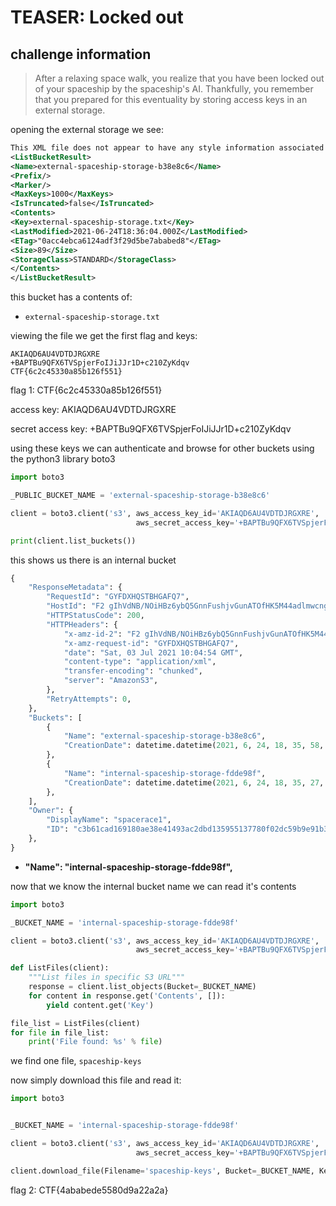 # TEASER: Locked out

## challenge information

> After a relaxing space walk, you realize that you have been locked out of your spaceship by the spaceship's AI. Thankfully, you remember that you prepared for this eventuality by storing access keys in an external storage.

opening the external storage we see:

```xml
This XML file does not appear to have any style information associated with it. The document tree is shown below.
<ListBucketResult>
<Name>external-spaceship-storage-b38e8c6</Name>
<Prefix/>
<Marker/>
<MaxKeys>1000</MaxKeys>
<IsTruncated>false</IsTruncated>
<Contents>
<Key>external-spaceship-storage.txt</Key>
<LastModified>2021-06-24T18:36:04.000Z</LastModified>
<ETag>"0acc4ebca6124adf3f29d5be7ababed8"</ETag>
<Size>89</Size>
<StorageClass>STANDARD</StorageClass>
</Contents>
</ListBucketResult>
```

this bucket has a contents of:

- `external-spaceship-storage.txt`

viewing the file we get the first flag and keys:

```
AKIAQD6AU4VDTDJRGXRE
+BAPTBu9QFX6TVSpjerFoIJiJJr1D+c210ZyKdqv
CTF{6c2c45330a85b126f551}
```

flag 1: CTF{6c2c45330a85b126f551}

access key: AKIAQD6AU4VDTDJRGXRE

secret access key: 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

using these keys we can authenticate and browse for other buckets using the python3 library boto3

```py
import boto3

_PUBLIC_BUCKET_NAME = 'external-spaceship-storage-b38e8c6'

client = boto3.client('s3', aws_access_key_id='AKIAQD6AU4VDTDJRGXRE',
                            aws_secret_access_key='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')

print(client.list_buckets())

```

this shows us there is an internal bucket

```py
{
    "ResponseMetadata": {
        "RequestId": "GYFDXHQSTBHGAFQ7",
        "HostId": "F2 gIhVdNB/NOiHBz6ybQ5GnnFushjvGunATOfHK5M44adlmwcng8ZHxo9HQhXcIjuyFajg3Wlc=",
        "HTTPStatusCode": 200,
        "HTTPHeaders": {
            "x-amz-id-2": "F2 gIhVdNB/NOiHBz6ybQ5GnnFushjvGunATOfHK5M44adlmwcng8ZHxo9HQhXcIjuyFajg3Wlc=",
            "x-amz-request-id": "GYFDXHQSTBHGAFQ7",
            "date": "Sat, 03 Jul 2021 10:04:54 GMT",
            "content-type": "application/xml",
            "transfer-encoding": "chunked",
            "server": "AmazonS3",
        },
        "RetryAttempts": 0,
    },
    "Buckets": [
        {
            "Name": "external-spaceship-storage-b38e8c6",
            "CreationDate": datetime.datetime(2021, 6, 24, 18, 35, 58, tzinfo=tzutc()),
        },
        {
            "Name": "internal-spaceship-storage-fdde98f",
            "CreationDate": datetime.datetime(2021, 6, 24, 18, 35, 27, tzinfo=tzutc()),
        },
    ],
    "Owner": {
        "DisplayName": "spacerace1",
        "ID": "c3b61cad169180ae38e41493ac2dbd135955137780f02dc59b9e91b335a29a6b",
    },
}

```
- **"Name": "internal-spaceship-storage-fdde98f",**

now that we know the internal bucket name we can read it's contents
```py
import boto3

_BUCKET_NAME = 'internal-spaceship-storage-fdde98f'

client = boto3.client('s3', aws_access_key_id='AKIAQD6AU4VDTDJRGXRE',
                            aws_secret_access_key='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')

def ListFiles(client):
    """List files in specific S3 URL"""
    response = client.list_objects(Bucket=_BUCKET_NAME)
    for content in response.get('Contents', []):
        yield content.get('Key')

file_list = ListFiles(client)
for file in file_list:
    print('File found: %s' % file)
```

we find one file, `spaceship-keys`

now simply download this file and read it:
```py
import boto3


_BUCKET_NAME = 'internal-spaceship-storage-fdde98f'

client = boto3.client('s3', aws_access_key_id='AKIAQD6AU4VDTDJRGXRE',
                            aws_secret_access_key='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')

client.download_file(Filename='spaceship-keys', Bucket=_BUCKET_NAME, Key='spaceship-keys')

```

flag 2: CTF{4ababede5580d9a22a2a}
